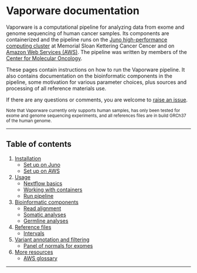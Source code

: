 # Vaporware documentation

Vaporware is a computational pipeline for analyzing data from exome and genome sequencing of human cancer samples. Its components are containerized and the pipeline runs on the [Juno high-performance computing cluster](http://hpc.mskcc.org/) at Memorial Sloan Kettering Cancer Cencer and on [Amazon Web Services (AWS)](https://aws.amazon.com). The pipeline was written by members of the [Center for Molecular Oncology](https://cmo.mskcc.org).

These pages contain instructions on how to run the Vaporware pipeline. It also contains documentation on the bioinformatic components in the pipeline, some motivation for various parameter choices, plus sources and processing of all reference materials use. 

If there are any questions or comments, you are welcome to [raise an issue](https://github.com/mskcc/vaporware/issues/new?title=[User%20question]).

<small>Note that Vaporware currently only supports human samples, has only been tested for exome and genome sequencing experiments, and all references files are in build GRCh37 of the human genome.</small>

---

## Table of contents
1. [Installation](installation.md)
    - [Set up on Juno](juno-setup.md)
    - [Set up on AWS](aws-setup.md)
2. [Usage](usage.md)
    - [Nextflow basics](nextflow-basics.md)
    - [Working with containers](working-with-containers.md)
    - [Run pipeline](run-pipeline.md)
3. [Bioinformatic components](bioinformatic-components.md)
    - [Read alignment](bioinformatic-components.md#read-alignment)
    - [Somatic analyses](bioinformatic-components.md#somatic-analyses)
    - [Germline analyses](bioinformatic-components.md#germline-analyses)
4. [Reference files](reference-files.md)
    - [Intervals](intervals.md)
5. [Variant annotation and filtering](variant-annotation-and-filtering.md)
    - [Panel of normals for exomes](wes-panel-of-normals.md)
6. [More resources](more-resources.md)
    - [AWS glossary](aws-glossary.md)
---